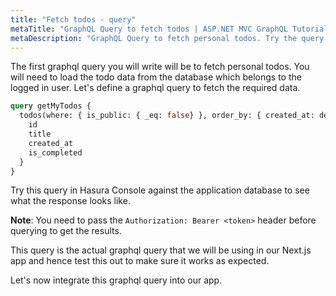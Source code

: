 ```yaml
---
title: "Fetch todos - query"
metaTitle: "GraphQL Query to fetch todos | ASP.NET MVC GraphQL Tutorial"
metaDescription: "GraphQL Query to fetch personal todos. Try the query in GraphiQL, passing the Authorization token to get authenticated results"
---
```


The first graphql query you will write will be to fetch personal todos. You will need to load the todo data from the database which belongs to the logged in user. Let's define a graphql query to fetch the required data.

```graphql
query getMyTodos {
  todos(where: { is_public: { _eq: false} }, order_by: { created_at: desc }) {
    id
    title
    created_at
    is_completed
  }
}
```

Try this query in Hasura Console against the application database to see what the response looks like.

**Note**: You need to pass the `Authorization: Bearer <token>` header before querying to get the results. 

This query is the actual graphql query that we will be using in our Next.js app and hence test this out to make sure it works as expected.

Let's now integrate this graphql query into our app.